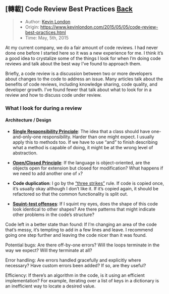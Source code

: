 ## [轉載] Code Review Best Practices [Back](./../post.md)

> - Author: [Kevin London](https://github.com/kevinlondon)
> - Origin: https://www.kevinlondon.com/2015/05/05/code-review-best-practices.html
> - Time: May, 5th, 2015

At my current company, we do a fair amount of code reviews. I had never done one before I started here so it was a new experience for me. I think it’s a good idea to crystalize some of the things I look for when I’m doing code reviews and talk about the best way I’ve found to approach them.

Briefly, a code review is a discussion between two or more developers about changes to the code to address an issue. Many articles talk about the benefits of code reviews, including knowledge sharing, code quality, and developer growth. I’ve found fewer that talk about what to look for in a review and how to discuss code under review.

### What I look for during a review

#### Architecture / Design

- [**Single Responsibility Principle**](http://en.wikipedia.org/wiki/Single_responsibility_principle): The idea that a class should have one-and-only-one responsibility. Harder than one might expect. I usually apply this to methods too. If we have to use “and” to finish describing what a method is capable of doing, it might be at the wrong level of abstraction.

- [**Open/Closed Principle**](http://en.wikipedia.org/wiki/Open/closed_principle): If the language is object-oriented, are the objects open for extension but closed for modification? What happens if we need to add another one of `x`?

- **Code duplication**: I go by the [“three strikes”](http://c2.com/cgi/wiki?ThreeStrikesAndYouRefactor) rule. If code is copied once, it’s usually okay although I don’t like it. If it’s copied again, it should be refactored so that the common functionality is split out.

- [**Squint-test offenses**](http://robertheaton.com/2014/06/20/code-review-without-your-eyes/): If I squint my eyes, does the shape of this code look identical to other shapes? Are there patterns that might indicate other problems in the code’s structure?

Code left in a better state than found: If I’m changing an area of the code that’s messy, it’s tempting to add in a few lines and leave. I recommend going one step further and leaving the code nicer than it was found.

Potential bugs: Are there off-by-one errors? Will the loops terminate in the way we expect? Will they terminate at all?

Error handling: Are errors handled gracefully and explicitly where necessary? Have custom errors been added? If so, are they useful?

Efficiency: If there’s an algorithm in the code, is it using an efficient implementation? For example, iterating over a list of keys in a dictionary is an inefficient way to locate a desired value.
